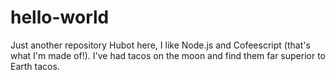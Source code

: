 # hello-world
Just another repository
Hubot here, I like Node.js and Cofeescript (that's what I'm made of!).
I've had tacos on the moon and find them far superior to Earth tacos.
